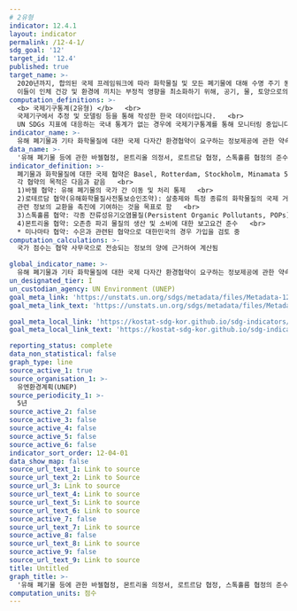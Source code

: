 ```yaml
---
# 2유형
indicator: 12.4.1
layout: indicator
permalink: /12-4-1/
sdg_goal: '12'
target_id: '12.4'
published: true
target_name: >-
  2020년까지, 합의된 국제 프레임워크에 따라 화학물질 및 모든 폐기물에 대해 수명 주기 동안 친환경적인 관리를 달성하고, 
  이들이 인체 건강 및 환경에 끼치는 부정적 영향을 최소화하기 위해, 공기, 물, 토양으로의 배출을 크게 감소
computation_definitions: >-
  <b> 국제기구통계(2유형) </b>   <br>
  국제기구에서 추정 및 모델링 등을 통해 작성한 한국 데이터입니다.   <br>
  UN SDGs 지표에 대응하는 국내 통계가 없는 경우에 국제기구통계를 통해 모니터링 중입니다. 
indicator_name: >-
  유해 폐기물과 기타 화학물질에 대한 국제 다자간 환경협약이 요구하는 정보제공에 관한 약속과 의무를 이행하는 당사국 수
data_name: >-
  '유해 폐기물 등에 관한 바젤협정, 몬트리올 의정서, 로트르담 협정, 스톡홀름 협정의 준수하는 국가의 점수'
indicator_definition: >-
  폐기물과 화학물질에 대한 국제 협약은 Basel, Rotterdam, Stockholm, Minamata 5가지이며, 이 협약에서 요구하는 정보제공에 관한 약속과 의무를 당사국에서 행하는지가 평가됨
  각 협약의 목적은 다음과 같음   <br>
  1)바젤 협약: 유해 폐기물의 국가 간 이동 및 처리 통제   <br>
  2)로테르담 협약(유해화학물질사전통보승인조약): 살충제와 특정 종류의 화학물질의 국제 거래에 대한 절차적 합의. 또한 유해물질의 올바른 사용과 
  관련 정보의 교환을 촉진에 기여하는 것을 목표로 함   <br>
  3)스톡홀름 협약: 각종 잔류성유기오염물질(Persistent Organic Pollutants, POPs)로부터 인간과 환경을 보호   <br>
  4)몬트리올 협약: 오존층 파괴 물질의 생산 및 소비에 대한 보고요건 준수   <br>
  * 미나마타 협약: 수은과 관련된 협약으로 대한민국의 경우 가입을 검토 중
computation_calculations: >-
  국가 점수는 협약 사무국으로 전송되는 정보의 양에 근거하여 계산됨 

global_indicator_name: >-
  유해 폐기물과 기타 화학물질에 대한 국제 다자간 환경협약이 요구하는 정보제공에 관한 약속과 의무를 이행하는 당사국 수
un_designated_tier: I
un_custodian_agency: UN Environment (UNEP)
goal_meta_link: 'https://unstats.un.org/sdgs/metadata/files/Metadata-12-04-01.pdf'
goal_meta_link_text: 'https://unstats.un.org/sdgs/metadata/files/Metadata-12-04-01.pdf'

goal_meta_local_link: 'https://kostat-sdg-kor.github.io/sdg-indicators/public/data/Metadata-12-04-01_KOR.pdf'
goal_meta_local_link_text: 'https://kostat-sdg-kor.github.io/sdg-indicators/public/data/Metadata-12-04-01_KOR.pdf'

reporting_status: complete
data_non_statistical: false
graph_type: line
source_active_1: true
source_organisation_1: >-
  유엔환경계획(UNEP)
source_periodicity_1: >-
  5년
source_active_2: false
source_active_3: false
source_active_4: false
source_active_5: false
source_active_6: false
indicator_sort_order: 12-04-01
data_show_map: false
source_url_text_1: Link to source
source_url_text_2: Link to Source
source_url_3: Link to source
source_url_text_4: Link to source
source_url_text_5: Link to source
source_url_text_6: Link to source
source_active_7: false
source_url_text_7: Link to source
source_active_8: false
source_url_text_8: Link to source
source_active_9: false
source_url_text_9: Link to source
title: Untitled
graph_title: >-
  '유해 폐기물 등에 관한 바젤협정, 몬트리올 의정서, 로트르담 협정, 스톡홀름 협정의 준수하는 국가의 점수'
computation_units: 점수
---
```

